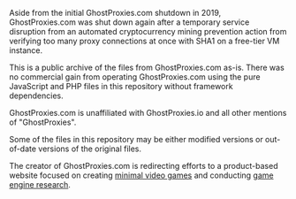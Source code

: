 Aside from the initial GhostProxies.com shutdown in 2019, GhostProxies.com was shut down again after a temporary service disruption from an automated cryptocurrency mining prevention action from verifying too many proxy connections at once with SHA1 on a free-tier VM instance.

This is a public archive of the files from GhostProxies.com as-is. There was no commercial gain from operating GhostProxies.com using the pure JavaScript and PHP files in this repository without framework dependencies.

GhostProxies.com is unaffiliated with GhostProxies.io and all other mentions of "GhostProxies".

Some of the files in this repository may be either modified versions or out-of-date versions of the original files.

The creator of GhostProxies.com is redirecting efforts to a product-based website focused on creating [minimal video games](https://williamstaffordparsons.github.io/#games) and conducting [game engine research](https://williamstaffordparsons.github.io/#research).
